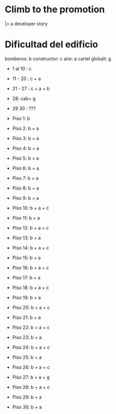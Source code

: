 # Climb to the promotion
|> a developer story


# Dificultad del edificio

bomberos: b
constructor: c
aire: a
cartel globalt: g

- 1 al 10 : c
- 11 - 20 : c + a
- 21 - 27 : c + a + b
- 28: cab+ g
- 29 30 : ???


- Piso 1: b
- Piso 2: b + a
- Piso 3: b + a
- Piso 4: b + a
- Piso 5: b + a
- Piso 6: b + a
- Piso 7: b + a
- Piso 8: b + a
- Piso 9: b + a
- Piso 10: b + a + c
- Piso 11: b + a
- Piso 12: b + a + c
- Piso 13: b + a
- Piso 14: b + a + c
- Piso 15: b + a
- Piso 16: b + a + c
- Piso 17: b + a
- Piso 18: b + a + c
- Piso 19: b + a
- Piso 20: b + a + c
- Piso 21: b + a
- Piso 22: b + a + c
- Piso 23: b + a
- Piso 24: b + a + c
- Piso 25: b + a
- Piso 26: b + a + c
- Piso 27: b + a + g
- Piso 28: b + a + c
- Piso 29: b + a
- Piso 30: b + a



















